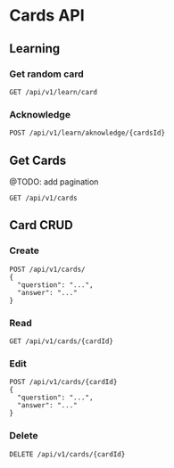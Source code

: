 # Cards API

## Learning
### Get random card
```
GET /api/v1/learn/card
```

### Acknowledge
```
POST /api/v1/learn/aknowledge/{cardsId}
```

## Get Cards
@TODO: add pagination 
```
GET /api/v1/cards
```

## Card CRUD
### Create
```
POST /api/v1/cards/
{
  "querstion": "...",
  "answer": "..."
}
```

### Read
```
GET /api/v1/cards/{cardId}
```

### Edit
```
POST /api/v1/cards/{cardId}
{
  "querstion": "...",
  "answer": "..."
}
```

### Delete
```
DELETE /api/v1/cards/{cardId}
```
